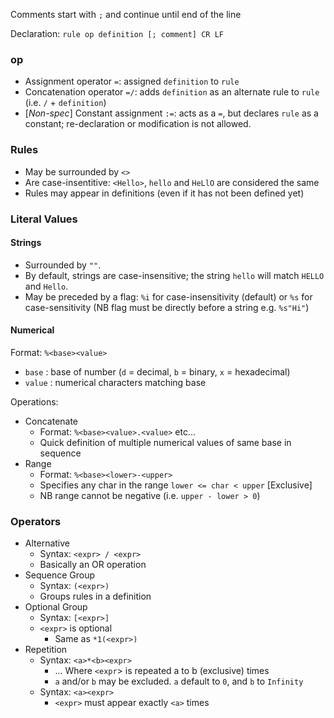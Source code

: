 Comments start with `;` and continue until end of the line

Declaration: `rule op definition [; comment] CR LF`

### op

- Assignment operator `=`: assigned `definition` to `rule`
- Concatenation operator `=/`: adds `definition` as an alternate rule to `rule` (i.e. `/` + `definition`)
- [*Non-spec*] Constant assignment `:=`: acts as a `=`, but declares `rule` as a constant; re-declaration or modification is not allowed.

### Rules

- May be surrounded by `<>`
- Are case-insentitive: `<Hello>`, `hello` and `HeLlO` are considered the same
- Rules may appear in definitions (even if it has not been defined yet)

### Literal Values

#### Strings

- Surrounded by `""`.
- By default, strings are case-insensitive; the string `hello` will match `HELLO` and `Hello`.
- May be preceded by a flag: `%i` for case-insensitivity (default) or `%s` for case-sensitivity (NB flag must be directly before a string e.g. `%s"Hi"`)

#### Numerical

Format: `%<base><value>`

- `base` : base of number (`d` = decimal, `b` = binary, `x` = hexadecimal)
- `value` : numerical characters matching base

Operations:

- Concatenate
  - Format: `%<base><value>.<value>` etc...
  - Quick definition of multiple numerical values of same base in sequence
- Range
  - Format: `%<base><lower>-<upper>`
  - Specifies any char in the range `lower <= char < upper` [Exclusive]
  - NB range cannot be negative (i.e. `upper - lower > 0`)

### Operators

- Alternative
  - Syntax: `<expr> / <expr>`
  - Basically an OR operation
- Sequence Group
  - Syntax: `(<expr>)`
  - Groups rules in a definition
- Optional Group
  - Syntax: `[<expr>]`
  - `<expr>` is optional
    - Same as `*1(<expr>)`
- Repetition
  - Syntax: `<a>*<b><expr>`
    - ... Where `<expr`> is repeated a to b (exclusive) times
    - `a` and/or `b` may be excluded. `a` default to `0`, and `b` to `Infinity`
  - Syntax: `<a><expr>`
    - `<expr>` must appear exactly `<a>` times
